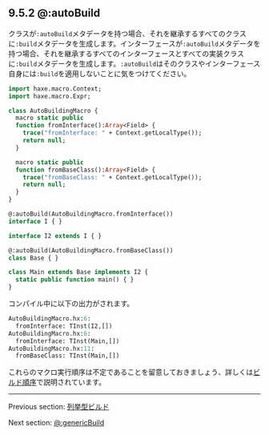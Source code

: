 ## 9.5.2 @:autoBuild

クラスが`:autoBuild`メタデータを持つ場合、それを継承するすべてのクラスに`:build`メタデータを生成します。インターフェースが`:autoBuild`メタデータを持つ場合、それを継承するすべてのインターフェースとすべての実装クラスに`:build`メタデータを生成します。`:autoBuild`はそのクラスやインターフェース自身には`:build`を適用しないことに気をつけてください。

```haxe
import haxe.macro.Context;
import haxe.macro.Expr;

class AutoBuildingMacro {
  macro static public
  function fromInterface():Array<Field> {
    trace("fromInterface: " + Context.getLocalType());
    return null;
  }

  macro static public
  function fromBaseClass():Array<Field> {
    trace("fromBaseClass: " + Context.getLocalType());
    return null;
  }
}
```
```haxe
@:autoBuild(AutoBuildingMacro.fromInterface())
interface I { }

interface I2 extends I { }

@:autoBuild(AutoBuildingMacro.fromBaseClass())
class Base { }

class Main extends Base implements I2 {
  static public function main() { }
}
```

コンパイル中に以下の出力がされます。

```haxe
AutoBuildingMacro.hx:6:
  fromInterface: TInst(I2,[])
AutoBuildingMacro.hx:6:
  fromInterface: TInst(Main,[])
AutoBuildingMacro.hx:11:
  fromBaseClass: TInst(Main,[])
```

これらのマクロ実行順序は不定であることを留意しておきましょう、詳しくは[ビルド順序](macro-limitations-build-order.md)で説明されています。

---

Previous section: [列挙型ビルド](macro-enum-building.md)

Next section: [@:genericBuild](macro-generic-build.md)